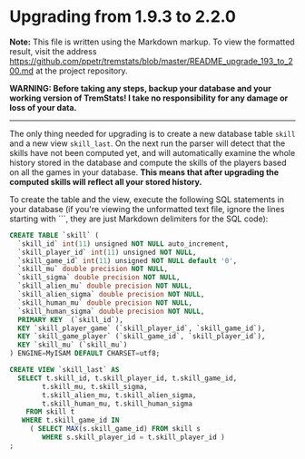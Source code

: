 Upgrading from 1.9.3 to 2.2.0
=============================

**Note:** This file is written using the Markdown markup. To view the formatted result, visit the address https://github.com/ppetr/tremstats/blob/master/README_upgrade_193_to_200.md at the project repository.

**WARNING: Before taking any steps, backup your database and your working version of TremStats! I take no responsibility for any damage or loss of your data.**

------------------------------------------------------------------------

The only thing needed for upgrading is to create a new database table `skill` and a new view `skill_last`. On the next run the parser will detect that the skills have not been computed yet, and will automatically examine the whole history stored in the database and compute the skills of the players based on all the games in your database. __This means that after upgrading the computed skills will reflect all your stored history.__

To create the table and the view, execute the following SQL statements in your database (if you're viewing the unformatted text file, ignore the lines starting with \`\`\`, they are just Markdown delimiters for the SQL code):

```sql
CREATE TABLE `skill` (
  `skill_id` int(11) unsigned NOT NULL auto_increment,
  `skill_player_id` int(11) unsigned NOT NULL,
  `skill_game_id` int(11) unsigned NOT NULL default '0',
  `skill_mu` double precision NOT NULL,
  `skill_sigma` double precision NOT NULL,
  `skill_alien_mu` double precision NOT NULL,
  `skill_alien_sigma` double precision NOT NULL,
  `skill_human_mu` double precision NOT NULL,
  `skill_human_sigma` double precision NOT NULL,
  PRIMARY KEY  (`skill_id`),
  KEY `skill_player_game` (`skill_player_id`, `skill_game_id`),
  KEY `skill_game_player` (`skill_game_id`, `skill_player_id`),
  KEY `skill_mu` (`skill_mu`)
) ENGINE=MyISAM DEFAULT CHARSET=utf8;

CREATE VIEW `skill_last` AS
  SELECT t.skill_id, t.skill_player_id, t.skill_game_id, 
        t.skill_mu, t.skill_sigma,
        t.skill_alien_mu, t.skill_alien_sigma,
        t.skill_human_mu, t.skill_human_sigma
    FROM skill t
   WHERE t.skill_game_id IN
     ( SELECT MAX(s.skill_game_id) FROM skill s
        WHERE s.skill_player_id = t.skill_player_id )
;
```
